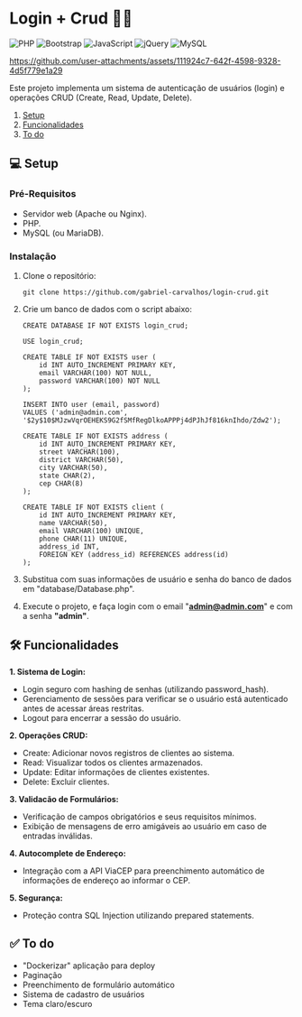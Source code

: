 # Login + Crud 🔐📄

![PHP](https://img.shields.io/badge/php-%23777BB4.svg?style=for-the-badge&logo=php&logoColor=white)
![Bootstrap](https://img.shields.io/badge/bootstrap-%238511FA.svg?style=for-the-badge&logo=bootstrap&logoColor=white)
![JavaScript](https://img.shields.io/badge/javascript-%23323330.svg?style=for-the-badge&logo=javascript&logoColor=%23F7DF1E)
![jQuery](https://img.shields.io/badge/jquery-%230769AD.svg?style=for-the-badge&logo=jquery&logoColor=white)
![MySQL](https://img.shields.io/badge/mysql-4479A1.svg?style=for-the-badge&logo=mysql&logoColor=white)

https://github.com/user-attachments/assets/111924c7-642f-4598-9328-4d5f779e1a29

Este projeto implementa um sistema de autenticação de usuários (login) e operações CRUD (Create, Read, Update, Delete).

1. [Setup](#-setup)
2. [Funcionalidades](#️-funcionalidades)
3. [To do](#-to-do)

## 💻 Setup

### Pré-Requisitos

- Servidor web (Apache ou Nginx).
- PHP.
- MySQL (ou MariaDB).

### Instalação

1. Clone o repositório:
    ```
    git clone https://github.com/gabriel-carvalhos/login-crud.git
    ```

2. Crie um banco de dados com o script abaixo:
    ```mysql
    CREATE DATABASE IF NOT EXISTS login_crud;

    USE login_crud;

    CREATE TABLE IF NOT EXISTS user (
        id INT AUTO_INCREMENT PRIMARY KEY,
        email VARCHAR(100) NOT NULL,
        password VARCHAR(100) NOT NULL
    );

    INSERT INTO user (email, password) 
    VALUES ('admin@admin.com', '$2y$10$MJzwVqrOEHEKS9G2fSMfRegDlkoAPPPj4dPJhJf816knIhdo/Zdw2');

    CREATE TABLE IF NOT EXISTS address (
        id INT AUTO_INCREMENT PRIMARY KEY,
        street VARCHAR(100),
        district VARCHAR(50),
        city VARCHAR(50),
        state CHAR(2),
        cep CHAR(8)
    );

    CREATE TABLE IF NOT EXISTS client (
        id INT AUTO_INCREMENT PRIMARY KEY,
        name VARCHAR(50),
        email VARCHAR(100) UNIQUE,
        phone CHAR(11) UNIQUE,
        address_id INT,
        FOREIGN KEY (address_id) REFERENCES address(id)
    );
    ```

3. Substitua com suas informações de usuário e senha do banco de dados em "database/Database.php".

4. Execute o projeto, e faça login com o email "**admin@admin.com**" e com a senha **"admin"**.

## 🛠️ Funcionalidades

**1. Sistema de Login:**

- Login seguro com hashing de senhas (utilizando password_hash).
- Gerenciamento de sessões para verificar se o usuário está autenticado antes de acessar áreas restritas.
- Logout para encerrar a sessão do usuário.

**2. Operações CRUD:**

- Create: Adicionar novos registros de clientes ao sistema.
- Read: Visualizar todos os clientes armazenados.
- Update: Editar informações de clientes existentes.
- Delete: Excluir clientes.

**3. Validacão de Formulários:**

- Verificação de campos obrigatórios e seus requisitos mínimos.
- Exibição de mensagens de erro amigáveis ao usuário em caso de entradas inválidas.

**4. Autocomplete de Endereço:**

- Integração com a API ViaCEP para preenchimento automático de informações de endereço ao informar o CEP.

**5. Segurança:**

- Proteção contra SQL Injection utilizando prepared statements.

## ✅ To do

- "Dockerizar" aplicação para deploy
- Paginação
- Preenchimento de formulário automático
- Sistema de cadastro de usuários
- Tema claro/escuro
